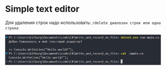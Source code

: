 # Simple text editor

Для удаления строк надо использовать: `/delete диапозон строк или одна строка`

![Жопа](/simple.png)
